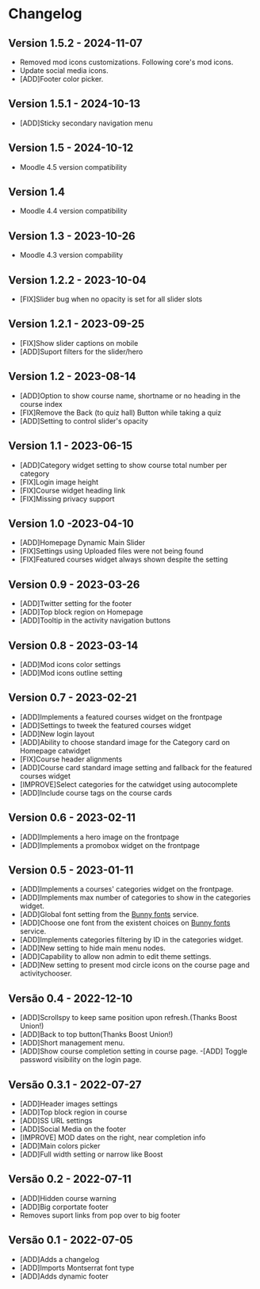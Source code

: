 # Changelog

## Version 1.5.2 - 2024-11-07
- Removed mod icons customizations. Following core's mod icons.
- Update social media icons.
- [ADD]Footer color picker.

## Version 1.5.1 - 2024-10-13
- [ADD]Sticky secondary navigation menu

## Version 1.5 - 2024-10-12
- Moodle 4.5 version compatibility

## Version 1.4
- Moodle 4.4 version compatibility

## Version 1.3 - 2023-10-26
- Moodle 4.3 version compability

## Version 1.2.2 - 2023-10-04
- [FIX]Slider bug when no opacity is set for all slider slots

## Version 1.2.1 - 2023-09-25
- [FIX]Show slider captions on mobile
- [ADD]Suport filters for the slider/hero

## Version 1.2 - 2023-08-14
- [ADD]Option to show course name, shortname or no heading in the course index
- [FIX]Remove the Back (to quiz hall) Button while taking a quiz
- [ADD]Setting to control slider's opacity

## Version 1.1 - 2023-06-15
- [ADD]Category widget setting to show course total number per category
- [FIX]Login image height
- [FIX]Course widget heading link
- [FIX]Missing privacy support

## Version 1.0 -2023-04-10
- [ADD]Homepage Dynamic Main Slider
- [FIX]Settings using Uploaded files were not being found
- [FIX]Featured courses widget always shown despite the setting



## Version 0.9 - 2023-03-26

- [ADD]Twitter setting for the footer
- [ADD]Top block region on Homepage
- [ADD]Tooltip in the activity navigation buttons

## Version 0.8 - 2023-03-14

- [ADD]Mod icons color settings
- [ADD]Mod icons outline setting

## Version 0.7 - 2023-02-21

- [ADD]Implements a featured courses widget on the frontpage
- [ADD]Settings to tweek the featured courses widget
- [ADD]New login layout
- [ADD]Ability to choose standard image for the Category card on Homepage catwidget
- [FIX]Course header alignments
- [ADD]Course card standard image setting and fallback for the featured courses widget
- [IMPROVE]Select categories for the catwidget using autocomplete
- [ADD]Include course tags on the course cards

## Version 0.6 - 2023-02-11

- [ADD]Implements a hero image on the frontpage
- [ADD]Implements a promobox widget on the frontpage

## Version 0.5 - 2023-01-11

- [ADD]Implements a courses' categories widget on the frontpage.
- [ADD]Implements max number of categories to show in the categories widget.
- [ADD]Global font setting from the [Bunny fonts](https://fonts.bunny.net/) service.
- [ADD]Choose one font from the existent choices on [Bunny fonts](https://fonts.bunny.net/) service.
- [ADD]Implements categories filtering by ID in the categories widget.
- [ADD]New setting to hide main menu nodes.
- [ADD]Capability to allow non admin to edit theme settings.
- [ADD]New setting to present mod circle icons on the course page and activitychooser.

## Versão 0.4 - 2022-12-10

- [ADD]Scrollspy to keep same position upon refresh.(Thanks Boost Union!)
- [ADD]Back to top button(Thanks Boost Union!)
- [ADD]Short management menu.
- [ADD]Show course completion setting in course page.
-[ADD] Toggle password visibility on the login page.

## Versão 0.3.1 - 2022-07-27

- [ADD]Header images settings
- [ADD]Top block region in course
- [ADD]SS URL settings
- [ADD]Social Media on the footer
- [IMPROVE] MOD dates on the right, near completion info
- [ADD]Main colors picker
- [ADD]Full width setting or narrow like Boost

## Versão 0.2 - 2022-07-11

- [ADD]Hidden course warning
- [ADD]Big corportate footer
- Removes suport links from pop over to big footer

## Versão 0.1 - 2022-07-05

- [ADD]Adds a changelog
- [ADD]Imports Montserrat font type
- [ADD]Adds dynamic footer